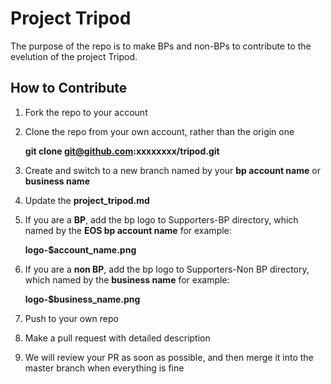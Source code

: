 # Project Tripod
The purpose of the repo is to make BPs and non-BPs to contribute to the evelution of the project Tripod.

## How to Contribute

1. Fork the repo to your account
2. Clone the repo from your own account, rather than the origin one

    **git clone git@github.com:xxxxxxxx/tripod.git**

3. Create and switch to a new branch named by your **bp account name** or **business name**
4. Update the **project_tripod.md**
4. If you are a **BP**, add the bp logo to Supporters-BP directory, which named by the **EOS bp account name** for example:

    **logo-$account_name.png**

5. If you are a **non BP**, add the bp logo to Supporters-Non BP directory, which named by the **business name** for example:

    **logo-$business_name.png**

6. Push to your own repo
7. Make a pull request with detailed description
8. We will review your PR as soon as possible, and then merge it into the master branch when everything is fine
